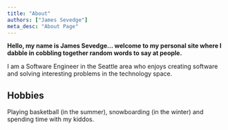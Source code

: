 ```yaml
---
title: "About"
authors: ["James Sevedge"]
meta_desc: "About Page"
---
```


**Hello, my name is James Sevedge… welcome to my personal site where I dabble in cobbling together random words to say at people.**


I am a Software Engineer in the Seattle area who enjoys creating software and solving interesting problems in the technology space.

## Hobbies

Playing basketball (in the summer), snowboarding (in the winter) and spending time with my kiddos.